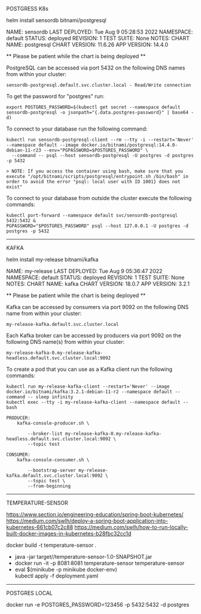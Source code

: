POSTGRESS K8s

helm install sensordb bitnami/postgresql

NAME: sensordb
LAST DEPLOYED: Tue Aug  9 05:28:53 2022
NAMESPACE: default
STATUS: deployed
REVISION: 1
TEST SUITE: None
NOTES:
CHART NAME: postgresql
CHART VERSION: 11.6.26
APP VERSION: 14.4.0

** Please be patient while the chart is being deployed **

PostgreSQL can be accessed via port 5432 on the following DNS names from within your cluster:

    sensordb-postgresql.default.svc.cluster.local - Read/Write connection

To get the password for "postgres" run:

    export POSTGRES_PASSWORD=$(kubectl get secret --namespace default sensordb-postgresql -o jsonpath="{.data.postgres-password}" | base64 -d)

To connect to your database run the following command:

    kubectl run sensordb-postgresql-client --rm --tty -i --restart='Never' --namespace default --image docker.io/bitnami/postgresql:14.4.0-debian-11-r23 --env="PGPASSWORD=$POSTGRES_PASSWORD" \
      --command -- psql --host sensordb-postgresql -U postgres -d postgres -p 5432

    > NOTE: If you access the container using bash, make sure that you execute "/opt/bitnami/scripts/postgresql/entrypoint.sh /bin/bash" in order to avoid the error "psql: local user with ID 1001} does not exist"

To connect to your database from outside the cluster execute the following commands:

    kubectl port-forward --namespace default svc/sensordb-postgresql 5432:5432 &
    PGPASSWORD="$POSTGRES_PASSWORD" psql --host 127.0.0.1 -U postgres -d postgres -p 5432

---
KAFKA

helm install my-release bitnami/kafka

NAME: my-release
LAST DEPLOYED: Tue Aug  9 05:36:47 2022
NAMESPACE: default
STATUS: deployed
REVISION: 1
TEST SUITE: None
NOTES:
CHART NAME: kafka
CHART VERSION: 18.0.7
APP VERSION: 3.2.1

** Please be patient while the chart is being deployed **

Kafka can be accessed by consumers via port 9092 on the following DNS name from within your cluster:

    my-release-kafka.default.svc.cluster.local

Each Kafka broker can be accessed by producers via port 9092 on the following DNS name(s) from within your cluster:

    my-release-kafka-0.my-release-kafka-headless.default.svc.cluster.local:9092

To create a pod that you can use as a Kafka client run the following commands:

    kubectl run my-release-kafka-client --restart='Never' --image docker.io/bitnami/kafka:3.2.1-debian-11-r2 --namespace default --command -- sleep infinity
    kubectl exec --tty -i my-release-kafka-client --namespace default -- bash

    PRODUCER:
        kafka-console-producer.sh \
            
            --broker-list my-release-kafka-0.my-release-kafka-headless.default.svc.cluster.local:9092 \
            --topic test

    CONSUMER:
        kafka-console-consumer.sh \
            
            --bootstrap-server my-release-kafka.default.svc.cluster.local:9092 \
            --topic test \
            --from-beginning


---

TEMPERATURE-SENSOR

https://www.section.io/engineering-education/spring-boot-kubernetes/
https://medium.com/swlh/deploy-a-spring-boot-application-into-kubernetes-661cb07c2c88
https://medium.com/swlh/how-to-run-locally-built-docker-images-in-kubernetes-b28fbc32cc1d

docker build -t temperature-sensor .
- java -jar target//temperature-sensor-1.0-SNAPSHOT.jar
- docker run -it -p 8081:8081 temperature-sensor  temperature-sensor
- eval $(minikube -p minikube docker-env)     
kubectl apply -f deployment.yaml

---

POSTGRES LOCAL

docker run -e POSTGRES_PASSWORD=123456 -p 5432:5432 -d postgres
